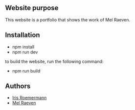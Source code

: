 
## Website purpose

This website is a portfolio that shows the work of Mel Raeven.

## Installation
- npm install
- npm run dev

to build the website, run the following command:
- npm run build
## Authors

- [Iris Roemermann](https://github.com/xRedRosee)
- [Mel Raeven](https://github.com/Mel-Raeven)
